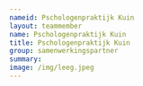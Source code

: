 ```yaml
---
nameid: Pschologenpraktijk Kuin
layout: teammember
name: Pschologenpraktijk Kuin
title: Pschologenpraktijk Kuin
group: samenwerkingspartner
summary: 
image: /img/leeg.jpeg
---
```


 

